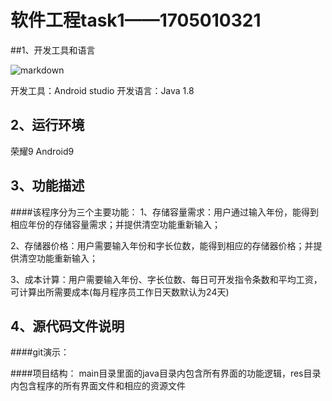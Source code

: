 # 软件工程task1——1705010321

##1、开发工具和语言


![markdown](https://www.mdeditor.com/images/logos/markdown.png "markdown")


开发工具：Android studio
开发语言：Java 1.8


## 2、运行环境
荣耀9 Android9


## 3、功能描述

####该程序分为三个主要功能：
1、存储容量需求：用户通过输入年份，能得到相应年份的存储容量需求；并提供清空功能重新输入；

2、存储器价格：用户需要输入年份和字长位数，能得到相应的存储器价格；并提供清空功能重新输入；

3、成本计算：用户需要输入年份、字长位数、每日可开发指令条数和平均工资，可计算出所需要成本(每月程序员工作日天数默认为24天)



## 4、源代码文件说明
####git演示：


####项目结构：
main目录里面的java目录内包含所有界面的功能逻辑，res目录内包含程序的所有界面文件和相应的资源文件





